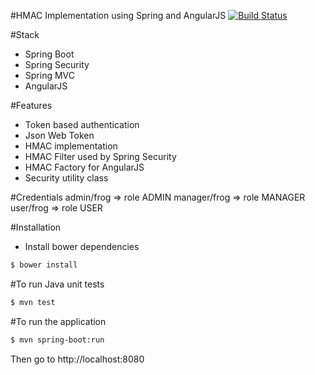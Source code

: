 #HMAC Implementation using Spring and AngularJS [![Build Status](https://travis-ci.org/RedFroggy/angular-spring-hmac.svg?branch=master)](https://travis-ci.org/RedFroggy/angular-spring-hmac)

#Stack
- Spring Boot
- Spring Security
- Spring MVC
- AngularJS

#Features
- Token based authentication
- Json Web Token  
- HMAC implementation
- HMAC Filter used by Spring Security
- HMAC Factory for AngularJS
- Security utility class

#Credentials
admin/frog => role ADMIN
manager/frog => role MANAGER
user/frog => role USER


#Installation
- Install bower dependencies
````bash
$ bower install
````

#To run Java unit tests
````bash
$ mvn test
````

#To run the application
````bash
$ mvn spring-boot:run
````
Then go to http://localhost:8080
